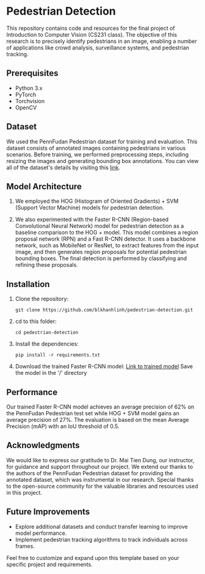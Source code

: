 # Pedestrian Detection
This repository contains code and resources for the final project of Introduction to Computer Vision (CS231 class). The objective of this research is to precisely identify pedestrians in an image, enabling a number of applications like crowd analysis, surveillance systems, and pedestrian tracking.

## Prerequisites

- Python 3.x
- PyTorch
- Torchvision
- OpenCV

## Dataset

We used the PennFudan Pedestrian dataset for training and evaluation. This dataset consists of annotated images containing pedestrians in various scenarios. Before training, we performed preprocessing steps, including resizing the images and generating bounding box annotations.
You can view all of the dataset's details by visiting this [link](https://www.cis.upenn.edu/jshi/ped_html/).

## Model Architecture
1. We employed the HOG (Histogram of Oriented Gradients) + SVM (Support Vector Machine) models for pedestrian detection.

2. We also experimented with the Faster R-CNN (Region-based Convolutional Neural Network) model for pedestrian detection as a baseline comparison to the HOG + model. This model combines a region proposal network (RPN) and a Fast R-CNN detector. It uses a backbone network, such as MobileNet or ResNet, to extract features from the input image, and then generates region proposals for potential pedestrian bounding boxes. The final detection is performed by classifying and refining these proposals.

## Installation
1. Clone the repository:
   ```shell
   git clone https://github.com/blkhanhlinh/pedestrian-detection.git

2. cd to this folder:
   ```shell
   cd pedestrian-detection
   
3. Install the dependencies:
   ```shell
   pip install -r requirements.txt
4. Download the trained Faster R-CNN model:
   [Link to trained model](https://drive.google.com/file/d/1Q-YX0TtMsEd5cXXF-x9vVG_ktC91IpYi/view?usp=drive_link)
   Save the model in the '/' directory

## Performance
Our trained Faster R-CNN model achieves an average precision of 62% on the PennFudan Pedestrian test set while HOG + SVM model gains an average precision of 27%. The evaluation is based on the mean Average Precision (mAP) with an IoU threshold of 0.5.

## Acknowledgments
We would like to express our gratitude to Dr. Mai Tien Dung, our instructor, for guidance and support throughout our project. We extend our thanks to the authors of the PennFudan Pedestrian dataset for providing the annotated dataset, which was instrumental in our research. Special thanks to the open-source community for the valuable libraries and resources used in this project.

## Future Improvements
- Explore additional datasets and conduct transfer learning to improve model performance.
- Implement pedestrian tracking algorithms to track individuals across frames.

Feel free to customize and expand upon this template based on your specific project and requirements.
